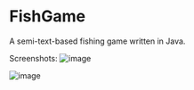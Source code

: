 # FishGame
A semi-text-based fishing game written in Java.

Screenshots:
![image](https://user-images.githubusercontent.com/77750040/188924005-83a73339-837d-4f47-bfc7-297cda6250ed.png)

![image](https://user-images.githubusercontent.com/77750040/188924077-3f615387-3188-4252-9206-662376c8d563.png)
